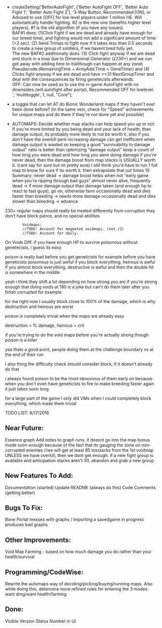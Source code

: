-    createSetting('BetterAutoFight', ['Better AutoFight OFF', 'Better Auto Fight 1', 'Better Auto Fight 2'], '3-Way Button, Recommended [ON], or Advised to use [OFF] for low level players under 1 million HE.  Will automatically handle fighting. #2 is the new one (benefits higher level players), #1 is the old algorithm (if you have any issues).<br>BAF#1 does: (1)Click Fight if we are dead and already have enough for our breed timer, and fighting would not add a significant amount of time:(&lt;2 sec). (2) Send Trimps to fight now if it takes less than 0.5 seconds to create a new group of soldiers, if we havent bred fully yet. <br>The new BAF#2 additionally does: (3) Click fight anyway if we are dead and stuck in a loop due to Dimensional Generator (z230+) and we can get away with adding time to it(although can happen at any zone) Pseudocode:(RemainingTime + ArmyAdd.Time &lt; GeneTimer) and (4) Clicks fight anyway if we are dead and have &gt;=31 NextGroupTimer and deal with the consequences by firing genetecists afterwards. <br>OFF: Can now be used as to use the in-game AutoFight with no downsides.(will autofight after portal), Recommended OFF for lowlevel. ', 'multitoggle', 1, null, "Core");
- a toggle that can let AT do Bionic Wonderland maps if they haven't ever been done before?
  (in the same vein, check for "Speed" achievements for unique maps and do them if they're not done yet and possible)

- AUTOMAPS: Decide whether map stacks can help speed you up or not:
If you're more limited by you being dead and your lack of health, than damage output, its probably more likely to not be worth it.
also if you don't have the overkill perk increasing damage can get inefficient when damage output is wasted
so keeping a good "survivability to damage output" ratio is better than optimizing "damage output"
keep a count of how long you were dead and how long you were doing damage
if you're never dead, then the damage boost from map stacks is USUALLY worth it. (cant say for sure but im pretty sure)
I still think you'd have to run 1 full map to know for sure if its worth it. then extrapolate that out times 10
Summary:
never dead -> damage boost helps when not "early game when you're ripping through bad guys"
almost never alive, frequently dead -> if more damage output than damage taken (and enough hp to react to fast guys), go on, otherwise farm
occasionally dead and dies faster than breeding -> needs more damage
occasionally dead and dies slower than breeding -> advance


230+ regular maps should really be treated differently from corruption
they don't have block pierce, and no special abilities

            Voidmaps:
            //TODO: Account for magmated voidmaps. (not /2)
            //TODO: Account for daily.
On Voids Diff:
if you have enough HP to survive poisonous without genetecists, i guess its easy

poison is really bad before you get geneticists for example
before you have geneticists poisonous is just awful
if you block everything, heinous is awful
if you almost block everything, destructive is awful
and then the double hit is somewhere in the middle

yeah i think they shift a lot depending on how strong you are
if you're strong enough that doing voids at 190 is a joke but can't do them later after you finish corrupted for example

for me right now I usually block close to 100% of the damage, which is why destruction and heinous are worst

poison is completely trivial when the maps are already easy

destruction = % damage, heinous = crit

if you're trying to do the void maps before you're actually strong though poison is a killer

yea thats a good point, people doing them at the challenge boundary vs at the end of their run

I also thing the difficulty check should consider block, if it doesn't already do that

i always found poison to be the most obnoxious of them early on because when you don't even have geneticists to fire to make breeding faster again it just takes sooo long

for a large part of the game I only did VMs when I could completely block everything, which made them trivial            


TODO LIST: 8/17/2016

Near Future:
------------
Essence graph
Add notes to graph runs.
 it doesnt go into the map bonus mode soon enough because of the fact that its gauging the zone on non-corrupted enemies
  //we will get at least 85 toxstacks from the 1st voidmap UNLESS we have overkill, then we dont get enough.
if a new fight group is available and anticipation stacks aren't 30, abandon and grab a new group

  
New Features To Add:
----------------
Documentation (started)
Update README (always do this)
Code Comments (getting better)


Bugs To Fix:
----------------

Bone Portal messes with graphs / Importing a savedgame in progress produces bad graphs


Other Improvements:
----------------
Void Map Farming
    - based on how much damage you do rather than your health/survival

Programming/CodeWise:
----------------------
Rewrite the automaps way of deciding/picking/buying/running maps.
Also while doing this, determine more refined rules for entering the 3 modes: want dmg/want health/farming


Done:
------
Visible Version Status Number in UI